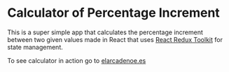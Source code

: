 # Calculator of Percentage Increment

This is a super simple app that calculates the percentage increment between two given values made in React that uses [React Redux Toolkit](https://redux-toolkit.js.org/) for state management.

To see calculator in action go to [elarcadenoe.es](https://dev.elarcadenoe.es/calculators/percentage-calculator.html)